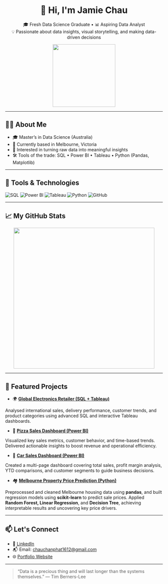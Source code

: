 <h1 align="center">👋 Hi, I'm Jamie Chau</h1>

<p align="center">
  🎓 Fresh Data Science Graduate • 📊 Aspiring Data Analyst <br>
  💡 Passionate about data insights, visual storytelling, and making data-driven decisions
</p>

<p align="center">
  <img src="https://media.giphy.com/media/f3iwJFOVOwuy7K6FFw/giphy.gif" width="200"/>
</p>

---

## 👨‍💻 About Me

- 🎓 Master’s in Data Science (Australia)
- 📍 Currently based in Melbourne, Victoria
- 🧠 Interested in turning raw data into meaningful insights
- 🛠️ Tools of the trade: SQL • Power BI • Tableau • Python (Pandas, Matplotlib)

---

## 🔧 Tools & Technologies

![SQL](https://img.shields.io/badge/-SQL-4479A1?logo=postgresql&logoColor=white&style=for-the-badge)
![Power BI](https://img.shields.io/badge/-Power%20BI-F2C811?logo=powerbi&logoColor=black&style=for-the-badge)
![Tableau](https://img.shields.io/badge/-Tableau-E97627?logo=tableau&logoColor=white&style=for-the-badge)
![Python](https://img.shields.io/badge/-Python-3776AB?logo=python&logoColor=white&style=for-the-badge)
![GitHub](https://img.shields.io/badge/-GitHub-181717?logo=github&logoColor=white&style=for-the-badge)

---

## 📈 My GitHub Stats

<p align="center">
  <img src="https://github-readme-stats.vercel.app/api?username=chanphatchau&show_icons=true&theme=radical" width="450"/>
</p>

---

## 🌟 Featured Projects

- 🌍 [**Global Electronics Retailer (SQL + Tableau)**](https://github.com/chanphatchau/Global-Electronics-Retailer-SQL-Queries)

Analysed international sales, delivery performance, customer trends, and product categories using advanced SQL and interactive Tableau dashboards.

- 🍕 [**Pizza Sales Dashboard (Power BI)**](https://github.com/chanphatchau/Pizza-Sales-PowerBI)

Visualized key sales metrics, customer behavior, and time-based trends. Delivered actionable insights to boost revenue and operational efficiency.

- 🚗 [**Car Sales Dashboard (Power BI)**](https://github.com/chanphatchau/Car-Sale-PowerBI)

Created a multi-page dashboard covering total sales, profit margin analysis, YTD comparisons, and customer segments to guide business decisions.

- 🏘️ [**Melbourne Property Price Prediction (Python)**](https://github.com/chanphatchau/Property-Sales-of-Melbourne-Python)

Preprocessed and cleaned Melbourne housing data using **pandas**, and built regression models using **scikit-learn** to predict sale prices.
  Applied **Random Forest, Linear Regression**, and **Decision Tree**, achieving interpretable results and uncovering key price drivers.

---

## 📫 Let's Connect

- 💼 [LinkedIn](https://www.linkedin.com/in/phatchau1612/)  
- 📬 Email: chauchanphat1612@gmail.com  
- 🌐 [Portfolio Website](https://your-portfolio.com)

---

> “Data is a precious thing and will last longer than the systems themselves.” — Tim Berners-Lee

